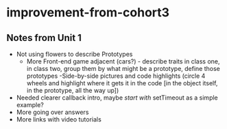 # improvement-from-cohort3

## Notes from Unit 1

- Not using flowers to describe Prototypes
  - More Front-end game adjacent (cars?) - describe traits in class one, in class two, group them by what might be a prototype, define those prototypes
  -Side-by-side pictures and code highlights (circle 4 wheels and highlight where it gets it in the code [in the object itself, in the prototype, all the way up])
- Needed clearer callback intro, maybe *start with* setTimeout as a simple example?
- More going over answers
- More links with video tutorials
